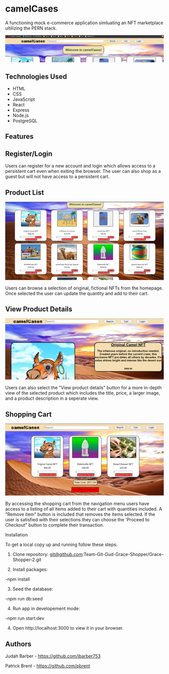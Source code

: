 # camelCases

A functioning mock e-commerce application simluating an NFT marketplace ultilizing the PERN stack.

![](assets/Screenshot(5).png)

## Technologies Used

* HTML
* CSS
* JavaScript
* React
* Express
* Node.js
* PostgreSQL

## Features
## Register/Login

Users can register for a new account and login which allows access to a persistent cart even when exiting the browser. The user can also shop as a guest but will not have access to a persistent cart.

## Product List

![](assets/Screenshot(8).png)

Users can browse a selection of original, fictional NFTs from the homepage. Once selected the user can update the quantity and add to their cart.

## View Product Details

![](assets/Screenshot(6).png)

Users can also select the "View product details" button for a more in-depth view of the selected product which includes the title, price, a larger image, and a product description in a seperate view.   

## Shopping Cart

![](assets/Screenshot(7).png)

By accessing the shopping cart from the navigation menu users have access to a listing of all items added to their cart with quantities included. A "Remove item" button is included that removes the items selected. If the user is satisfied with their selections they can choose the 'Proceed to Checkout" button to complete their transaction. 

Installation

To get a local copy up and running follow these steps:

1. Clone repository: git@github.com:Team-Git-Gud-Grace-Shopper/Grace-Shopper-2.git

2. Install packages:

-npm install

3. Seed the database:

-npm run db:seed

4. Run app in developement mode:

-npm run start:dev

4. Open http://localhost:3000 to view it in your browser.

## Authors

Judah Barber - https://github.com/jbarber753

Patrick Brent - https://github.com/pbrent


